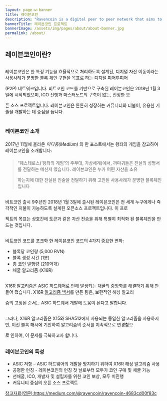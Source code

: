 ```yaml
---
layout: page-w-banner
title: 레이븐코인
description: "Ravencoin is a digital peer to peer network that aims to implement a use case specific blockchain, designed to efficiently handle one specific function: the transfer of assets from one party to another."
bannerTitle: 레이븐코인 프로젝트
bannerImage: /assets/img/pages/about/about-banner.jpg
permalink: /about/
---
```


<div class="wrapper mt-16 pb-20">
  <h2>레이븐코인이란?</h2>

  <p style="margin-top:30px">레이븐코인은 한 특정 기능을 효율적으로 처리하도록 설계된, 디지털 자산 이동이라는 사용사례가 분명한 블록 체인 구현을 목표로 하는 디지털 피어투피어</p><p style="margin-top:5px"></p>(P2P) 네트워크입니다. 비트코인 코드를 기반으로 구축된 레이븐코인은 2018년 1월 3일에 시작되었으며, ICO 진행과 마스터노드의 구축이 없는, 진정한 오<p></p> 픈 소스 프로젝트입니다. 레이븐코인은 튼튼히 성장하는 커뮤니티와 더불어, ​​유용한 기술을 개발하는 데 중점을 둡니다.

<p style="margin-top:40px"></p>
  <h3>레이븐코인 소개</h3>
<p style="margin-top:20px"></p>
  2017년 11월에 올라온&nbsp;<em>미디움(Medium)</em>&nbsp;의 한 포스트에서는 왕좌의 게임을 참고하여 레이븐코인을 소개합니다:
  <p style="margin-top:20px"></p>
  <blockquote>
    “웨스테로스(‘왕좌의 게임’의 주무대, 가상세계)에서, 까마귀들은 진실의 성명서를 전달하는 메신저 였습니다. 레이븐코인은 누가 어떤 자산을 소유<p style="margin-top:5px"></p>하는지에 대한 진실된 진술을 전달하기 위해 고안된 사용사례가 분명한 블록체인입니다
  </blockquote>
<p style="margin-top:30px"></p>
  비트코인 출시 9주년인 2018년 1월 3일에 출시된 레이븐코인은 전 세계 누구에게나 즉각적인 지불이 가능하도록 설계된 오픈소스 프로젝트입니다. 이 프로 <p style="margin-top:5px"></p>젝트의 목표는 상호간에 토큰과 같은 자산 전송을 위해 특별히 최적화 된 블록체인을 만드는 것입니다.

<p style="margin-top:30px"></p>
  <p>비트코인 코드를 포크화 한 레이븐코인 코드의 4가지 중요한 변화:</p>

  <ul>
    <li>블록당 코인량 (5,000 RVN)</li>
    <li>블록 생성 시간 (1분)</li>
    <li>총 코인 발행량 (210억개)</li>
    <li>채굴 알고리즘 (X16R)</li>
  </ul>

<p style="margin-top:30px"></p>
  <p>X16R 알고리즘은 ASIC 하드웨어로 인해 발생되는 채굴의 중앙화를 해결하기 위해 만들어 졌습니다. X16R&nbsp;<a href="/assets/documents/X16R Whitepaper Korean V.1.0.pdf">알고리즘 백서</a>를 만든 팀은, 보편적인 해싱 알고리<p style="margin-top:5px"></p>즘의 고정된 순서는 ASIC 하드웨서 개발에 도움이 된다고 말합니다.</p>
<p style="margin-top:30px"></p>
  <p>그러나, X16R 알고리즘은 X15와 SHA512에서 사용되는 동일한 알고리즘을 사용하지만, 이전 블록 해시에 기반하여 알고리즘의 순서를 지속적으로 변경함으<p style="margin-top:5px"></p>로 인하여, 이 문제를 극복하고자 합니다.</p>
<p style="margin-top:30px"></p>
  <h3>레이븐코인의 특성</h3>

  <ul>
    <li>ASIC 저항 – ASIC 하드웨어의 개발을 방지하기 위하여 X16R 해싱 알고리즘 사용</li>
    <li>공평한 런칭 - 레이븐코인의 런칭 첫 날로부터 모두가 코인 구매 및 채굴 가능</li>
    <li>선채굴, ICO, 개발자 및 설립자를 위한 코인 보상, 모두 미진행</li>
    <li>커뮤니티 중심의 오픈 소스 프로젝트</li>
  </ul>

  <p><a href="https://medium.com/@ravencoin/ravencoin-4683cd00f83c">참고자료(영문):https://medium.com/@ravencoin/ravencoin-4683cd00f83c</a></p>

</div>
